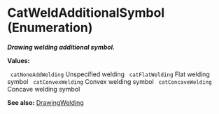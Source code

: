 # CatWeldAdditionalSymbol (Enumeration)

**_Drawing welding additional symbol._**

**Values:**

` catNoneAddWelding`      Unspecified welding
` catFlatWelding`      Flat welding symbol
` catConvexWelding`      Convex welding symbol
` catConcaveWelding`      Concave welding symbol

**See also:**      [DrawingWelding](../DraftingInterfaces/interface_DrawingWelding_41792.md)